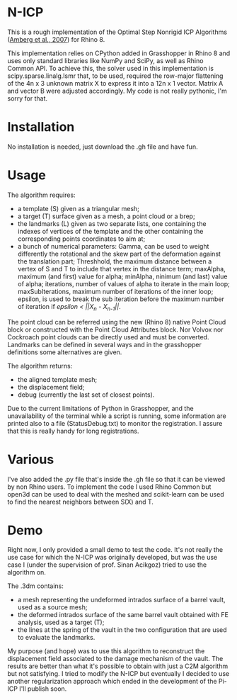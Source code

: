 # N-ICP

This is a rough implementation of the Optimal Step Nonrigid ICP Algorithms  ([Amberg et al., 2007](https://doi.org/10.1109/CVPR.2007.383165)) for Rhino 8.

This implementation relies on CPython added in Grasshopper in Rhino 8 and uses only standard libraries like NumPy and SciPy, as well as Rhino Common API. To achieve this, the solver used in this implementation is scipy.sparse.linalg.lsmr that, to be used, required the row-major flattening of the 4n x 3 unknown matrix X to express it into a 12n x 1 vector. Matrix A and vector B were adjusted accordingly. 
My code is not really pythonic, I'm sorry for that.

# Installation
No installation is needed, just download the .gh file and have fun.

# Usage
The algorithm requires:
- a template (S) given as a triangular mesh;
- a target (T) surface given as a mesh, a point cloud or a brep;
- the landmarks (L) given as two separate lists, one containing the indexes of vertices of the template and the other containing the corresponding points coordinates to aim at;
- a bunch of numerical parameters: Gamma, can be used to weight differently the rotational and the skew part of the deformation against the translation part; Threshhold, the maximum distance between a vertex of S and T to include that vertex in the distance term; maxAlpha, maximum (and first) value for alpha; minAlpha, ninimum (and last) value of alpha; iterations, number of values of alpha to iterate in the main loop; maxSubIterations, maximum number of iterations of the inner loop; epsilon, is used to break the sub iteration before the maximum number of iteration if *epsilon < ||X<sub>n</sub> - X<sub>n-1</sub>||*.

The point cloud can be referred using the new (Rhino 8) native Point Cloud block or constructed with the Point Cloud Attributes block. Nor Volvox nor Cockroach point clouds can be directly used and must be converted. 
Landmarks can be defined in several ways and in the grasshopper definitions some alternatives are given.

The algorithm returns:
- the aligned template mesh;
- the displacement field;
- debug (currently the last set of closest points).

Due to the current limitations of Python in Grasshopper, and the unavailability of the terminal while a script is running, some information are printed also to a file (StatusDebug.txt) to monitor the registration. I assure that this is really handy for long registrations.

# Various
I've also added the .py file that's inside the .gh file so that it can be viewed by non Rhino users. To implement the code I used Rhino Common but open3d can be used to deal with the meshed and scikit-learn can be used to find the nearest neighbors
between S(X) and T.

# Demo
Right now, I only provided a small demo to test the code. It's not really the use case for which the N-ICP was originally developed, but was the use case I (under the supervision of prof. Sinan Acikgoz) tried to use the algorithm on. 

The .3dm contains:
- a mesh representing the undeformed intrados surface of a barrel vault, used as a source mesh;
- the deformed intrados surface of the same barrel vault obtained with FE analysis, used as a target (T);
- the lines at the spring of the vault in the two configuration that are used to evaluate the landmarks.

My purpose (and hope) was to use this algorithm to reconstruct the displacement field associated to the damage mechanism of the vault. The results are better than what it's possible to obtain with just a C2M algorithm but not satisfying. I tried to modify the N-ICP but eventually I decided to use another regularization approach which ended in the development of the Pi-ICP I'll publish soon.
